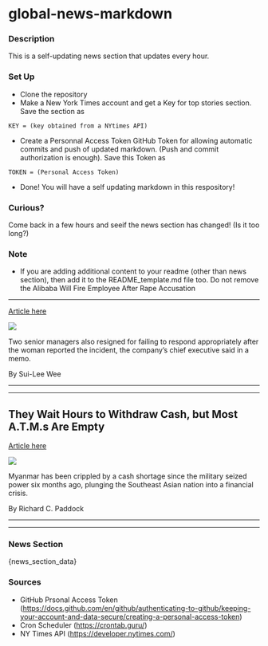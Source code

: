 # global-news-markdown

### Description 
This is a self-updating news section that updates every hour.

### Set Up 
* Clone the repository
* Make a New York Times account and get a Key for top stories section. Save the section as 
 ```
 KEY = (key obtained from a NYtimes API)
 ```
*  Create a Personnal Access Token GitHub Token for allowing automatic commits and push of updated markdown. (Push and commit authorization is enough). Save this Token as 
```
TOKEN = (Personal Access Token)
```
* Done! You will have a self updating markdown in this respository!

### Curious?
Come back in a few hours and seeif the news section has changed! (Is it too long?)

### Note
* If you are adding additional content to your readme (other than news section), then add it to the README_template.md file too. Do not remove the Alibaba Will Fire Employee After Rape Accusation
------------------------------------------------

[Article here](https://www.nytimes.com/2021/08/08/business/alibaba-rape-china-metoo.html)

[![](https://static01.nyt.com/images/2021/08/09/world/08china-metoo-print/merlin_190777800_5d1c1c40-bc1f-4340-b7dd-121c955b3e8a-superJumbo.jpg)](https://www.nytimes.com/2021/08/08/business/alibaba-rape-china-metoo.html)

Two senior managers also resigned for failing to respond appropriately after the woman reported the incident, the company’s chief executive said in a memo.

By Sui-Lee Wee

* * *

* * *

They Wait Hours to Withdraw Cash, but Most A.T.M.s Are Empty
------------------------------------------------------------

[Article here](https://www.nytimes.com/2021/08/07/world/asia/myanmar-cash-coup.html)

[![](https://static01.nyt.com/images/2021/08/02/world/00myanmar-cash-1/merlin_185479260_d0abef84-82ba-4e27-b641-d43ed4a28d34-superJumbo.jpg)](https://www.nytimes.com/2021/08/07/world/asia/myanmar-cash-coup.html)

Myanmar has been crippled by a cash shortage since the military seized power six months ago, plunging the Southeast Asian nation into a financial crisis.

By Richard C. Paddock

* * *

* * *

### News Section 
{news_section_data}


### Sources 
* GitHub Prsonal Access Token (https://docs.github.com/en/github/authenticating-to-github/keeping-your-account-and-data-secure/creating-a-personal-access-token)
* Cron Scheduler (https://crontab.guru/)
* NY Times API (https://developer.nytimes.com/)
